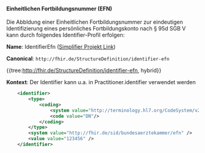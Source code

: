 #### Einheitlichen Fortbildungsnummer (EFN)

Die Abbldung einer Einheitlichen Fortbildungsnummer zur eindeutigen Identifizierung eines persönliches Fortbildungskonto nach § 95d SGB V kann durch folgendes Identifier-Profil erfolgen:

**Name**: IdentifierEfn ([Simplifier Projekt Link](https://simplifier.net/resolve?canonical=http://fhir.de/StructureDefinition/identifier-efn&scope=de.basisprofil.r4@1.6.0))

**Canonical**: `http://fhir.de/StructureDefinition/identifier-efn`

{{tree:http://fhir.de/StructureDefinition/identifier-efn, hybrid}}

**Kontext**: Der Identifier kann u.a. in Practitioner.identifier verwendet werden

```xml
    <identifier>
        <type>
            <coding>
                <system value="http://terminology.hl7.org/CodeSystem/v2-0203"/>
                <code value="DN"/>
            </coding>
        </type>
        <system value="http://fhir.de/sid/bundesaerztekammer/efn" />
        <value value="123456" />
    </identifier>
```
